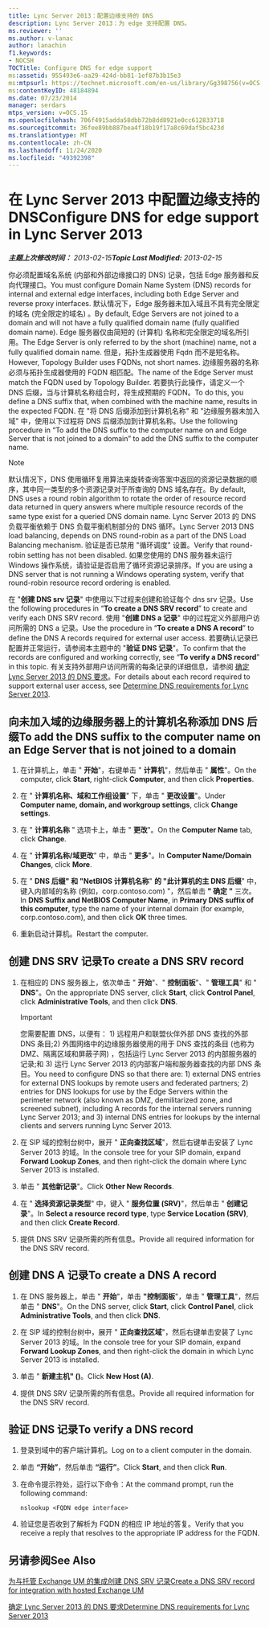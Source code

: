 ```yaml
---
title: Lync Server 2013：配置边缘支持的 DNS
description: Lync Server 2013：为 edge 支持配置 DNS。
ms.reviewer: ''
ms.author: v-lanac
author: lanachin
f1.keywords:
- NOCSH
TOCTitle: Configure DNS for edge support
ms:assetid: 955493e6-aa29-424d-bb81-1ef87b3b15e3
ms:mtpsurl: https://technet.microsoft.com/en-us/library/Gg398756(v=OCS.15)
ms:contentKeyID: 48184894
ms.date: 07/23/2014
manager: serdars
mtps_version: v=OCS.15
ms.openlocfilehash: 706f4915adda58dbb72b8dd8921e0cc612833718
ms.sourcegitcommit: 36fee89bb887bea4f18b19f17a8c69daf5bc423d
ms.translationtype: MT
ms.contentlocale: zh-CN
ms.lasthandoff: 11/24/2020
ms.locfileid: "49392398"
---
```

# <a name="configure-dns-for-edge-support-in-lync-server-2013"></a><span data-ttu-id="12b2c-103">在 Lync Server 2013 中配置边缘支持的 DNS</span><span class="sxs-lookup"><span data-stu-id="12b2c-103">Configure DNS for edge support in Lync Server 2013</span></span>

<div data-xmlns="http://www.w3.org/1999/xhtml">

<div class="topic" data-xmlns="http://www.w3.org/1999/xhtml" data-msxsl="urn:schemas-microsoft-com:xslt" data-cs="https://msdn.microsoft.com/">

<div data-asp="https://msdn2.microsoft.com/asp">



</div>

<div id="mainSection">

<div id="mainBody"><span data-ttu-id="12b2c-104">

<span> </span></span><span class="sxs-lookup"><span data-stu-id="12b2c-104">

<span> </span></span></span>

<span data-ttu-id="12b2c-105">_**主题上次修改时间：** 2013-02-15_</span><span class="sxs-lookup"><span data-stu-id="12b2c-105">_**Topic Last Modified:** 2013-02-15_</span></span>

<span data-ttu-id="12b2c-106">你必须配置域名系统 (内部和外部边缘接口的 DNS) 记录，包括 Edge 服务器和反向代理接口。</span><span class="sxs-lookup"><span data-stu-id="12b2c-106">You must configure Domain Name System (DNS) records for internal and external edge interfaces, including both Edge Server and reverse proxy interfaces.</span></span> <span data-ttu-id="12b2c-107">默认情况下，Edge 服务器未加入域且不具有完全限定的域名 (完全限定的域名) 。</span><span class="sxs-lookup"><span data-stu-id="12b2c-107">By default, Edge Servers are not joined to a domain and will not have a fully qualified domain name (fully qualified domain name).</span></span> <span data-ttu-id="12b2c-108">Edge 服务器仅由简短的 (计算机) 名称和完全限定的域名所引用。</span><span class="sxs-lookup"><span data-stu-id="12b2c-108">The Edge Server is only referred to by the short (machine) name, not a fully qualified domain name.</span></span> <span data-ttu-id="12b2c-109">但是，拓扑生成器使用 Fqdn 而不是短名称。</span><span class="sxs-lookup"><span data-stu-id="12b2c-109">However, Topology Builder uses FQDNs, not short names.</span></span> <span data-ttu-id="12b2c-110">边缘服务器的名称必须与拓扑生成器使用的 FQDN 相匹配。</span><span class="sxs-lookup"><span data-stu-id="12b2c-110">The name of the Edge Server must match the FQDN used by Topology Builder.</span></span> <span data-ttu-id="12b2c-111">若要执行此操作，请定义一个 DNS 后缀，当与计算机名称组合时，将生成预期的 FQDN。</span><span class="sxs-lookup"><span data-stu-id="12b2c-111">To do this, you define a DNS suffix that, when combined with the machine name, results in the expected FQDN.</span></span> <span data-ttu-id="12b2c-112">在 "将 DNS 后缀添加到计算机名称" 和 "边缘服务器未加入域" 中，使用以下过程将 DNS 后缀添加到计算机名称。</span><span class="sxs-lookup"><span data-stu-id="12b2c-112">Use the following procedure in “To add the DNS suffix to the computer name on and Edge Server that is not joined to a domain” to add the DNS suffix to the computer name.</span></span>

<div>


> [!NOTE]  
> <span data-ttu-id="12b2c-113">默认情况下，DNS 使用循环复用算法来旋转查询答案中返回的资源记录数据的顺序，其中同一类型的多个资源记录对于所查询的 DNS 域名存在。</span><span class="sxs-lookup"><span data-stu-id="12b2c-113">By default, DNS uses a round robin algorithm to rotate the order of resource record data returned in query answers where multiple resource records of the same type exist for a queried DNS domain name.</span></span> <span data-ttu-id="12b2c-114">Lync Server 2013 的 DNS 负载平衡依赖于 DNS 负载平衡机制部分的 DNS 循环。</span><span class="sxs-lookup"><span data-stu-id="12b2c-114">Lync Server 2013 DNS load balancing, depends on DNS round-robin as a part of the DNS Load Balancing mechanism.</span></span> <span data-ttu-id="12b2c-115">验证是否已禁用 "循环调度" 设置。</span><span class="sxs-lookup"><span data-stu-id="12b2c-115">Verify that round-robin setting has not been disabled.</span></span> <span data-ttu-id="12b2c-116">如果您使用的 DNS 服务器未运行 Windows 操作系统，请验证是否启用了循环资源记录排序。</span><span class="sxs-lookup"><span data-stu-id="12b2c-116">If you are using a DNS server that is not running a Windows operating system, verify that round-robin resource record ordering is enabled.</span></span>



</div>

<span data-ttu-id="12b2c-117">在 "**创建 DNS srv 记录**" 中使用以下过程来创建和验证每个 dns srv 记录。</span><span class="sxs-lookup"><span data-stu-id="12b2c-117">Use the following procedures in “**To create a DNS SRV record**” to create and verify each DNS SRV record.</span></span> <span data-ttu-id="12b2c-118">使用 "**创建 DNS a 记录**" 中的过程定义外部用户访问所需的 DNS a 记录。</span><span class="sxs-lookup"><span data-stu-id="12b2c-118">Use the procedure in “**To create a DNS A record**” to define the DNS A records required for external user access.</span></span> <span data-ttu-id="12b2c-119">若要确认记录已配置并正常运行，请参阅本主题中的 "**验证 DNS 记录**"。</span><span class="sxs-lookup"><span data-stu-id="12b2c-119">To confirm that the records are configured and working correctly, see “**To verify a DNS record**” in this topic.</span></span> <span data-ttu-id="12b2c-120">有关支持外部用户访问所需的每条记录的详细信息，请参阅 [确定 Lync Server 2013 的 DNS 要求](lync-server-2013-determine-dns-requirements.md)。</span><span class="sxs-lookup"><span data-stu-id="12b2c-120">For details about each record required to support external user access, see [Determine DNS requirements for Lync Server 2013](lync-server-2013-determine-dns-requirements.md).</span></span>

<div>

## <a name="to-add-the-dns-suffix-to-the-computer-name-on-an-edge-server-that-is-not-joined-to-a-domain"></a><span data-ttu-id="12b2c-121">向未加入域的边缘服务器上的计算机名称添加 DNS 后缀</span><span class="sxs-lookup"><span data-stu-id="12b2c-121">To add the DNS suffix to the computer name on an Edge Server that is not joined to a domain</span></span>

1.  <span data-ttu-id="12b2c-122">在计算机上，单击 " **开始**"，右键单击 " **计算机**"，然后单击 " **属性**"。</span><span class="sxs-lookup"><span data-stu-id="12b2c-122">On the computer, click **Start**, right-click **Computer**, and then click **Properties**.</span></span>

2.  <span data-ttu-id="12b2c-123">在 " **计算机名称、域和工作组设置**" 下，单击 " **更改设置**"。</span><span class="sxs-lookup"><span data-stu-id="12b2c-123">Under **Computer name, domain, and workgroup settings**, click **Change settings**.</span></span>

3.  <span data-ttu-id="12b2c-124">在 " **计算机名称** " 选项卡上，单击 " **更改**"。</span><span class="sxs-lookup"><span data-stu-id="12b2c-124">On the **Computer Name** tab, click **Change**.</span></span>

4.  <span data-ttu-id="12b2c-125">在 " **计算机名称/域更改**" 中，单击 " **更多**"。</span><span class="sxs-lookup"><span data-stu-id="12b2c-125">In **Computer Name/Domain Changes**, click **More**.</span></span>

5.  <span data-ttu-id="12b2c-126">在 " **DNS 后缀" 和 "NetBIOS 计算机名称**" **的 "此计算机的主 DNS 后缀**" 中，键入内部域的名称 (例如，corp.contoso.com) "，然后单击 **" 确定 "** 三次。</span><span class="sxs-lookup"><span data-stu-id="12b2c-126">In **DNS Suffix and NetBIOS Computer Name**, in **Primary DNS suffix of this computer**, type the name of your internal domain (for example, corp.contoso.com), and then click **OK** three times.</span></span>

6.  <span data-ttu-id="12b2c-127">重新启动计算机。</span><span class="sxs-lookup"><span data-stu-id="12b2c-127">Restart the computer.</span></span>

</div>

<div>

## <a name="to-create-a-dns-srv-record"></a><span data-ttu-id="12b2c-128">创建 DNS SRV 记录</span><span class="sxs-lookup"><span data-stu-id="12b2c-128">To create a DNS SRV record</span></span>

1.  <span data-ttu-id="12b2c-129">在相应的 DNS 服务器上，依次单击 " **开始**"、" **控制面板**"、" **管理工具**" 和 " **DNS**"。</span><span class="sxs-lookup"><span data-stu-id="12b2c-129">On the appropriate DNS server, click **Start**, click **Control Panel**, click **Administrative Tools**, and then click **DNS**.</span></span>
    
    <div>
    

    > [!IMPORTANT]  
    > <span data-ttu-id="12b2c-130">您需要配置 DNS，以便有： 1) 远程用户和联盟伙伴外部 DNS 查找的外部 DNS 条目;2) 外围网络中的边缘服务器使用的用于 DNS 查找的条目 (也称为 DMZ、隔离区域和屏蔽子网) ，包括运行 Lync Server 2013 的内部服务器的记录;和 3) 运行 Lync Server 2013 的内部客户端和服务器查找的内部 DNS 条目。</span><span class="sxs-lookup"><span data-stu-id="12b2c-130">You need to configure DNS so that there are: 1) external DNS entries for external DNS lookups by remote users and federated partners; 2) entries for DNS lookups for use by the Edge Servers within the perimeter network (also known as DMZ, demilitarized zone, and screened subnet), including A records for the internal servers running Lync Server 2013; and 3) internal DNS entries for lookups by the internal clients and servers running Lync Server 2013.</span></span>

    
    </div>

2.  <span data-ttu-id="12b2c-131">在 SIP 域的控制台树中，展开 " **正向查找区域**"，然后右键单击安装了 Lync Server 2013 的域。</span><span class="sxs-lookup"><span data-stu-id="12b2c-131">In the console tree for your SIP domain, expand **Forward Lookup Zones**, and then right-click the domain where Lync Server 2013 is installed.</span></span>

3.  <span data-ttu-id="12b2c-132">单击 " **其他新记录**"。</span><span class="sxs-lookup"><span data-stu-id="12b2c-132">Click **Other New Records**.</span></span>

4.  <span data-ttu-id="12b2c-133">在 " **选择资源记录类型**" 中，键入 " **服务位置 (SRV)**"，然后单击 " **创建记录**"。</span><span class="sxs-lookup"><span data-stu-id="12b2c-133">In **Select a resource record type**, type **Service Location (SRV)**, and then click **Create Record**.</span></span>

5.  <span data-ttu-id="12b2c-134">提供 DNS SRV 记录所需的所有信息。</span><span class="sxs-lookup"><span data-stu-id="12b2c-134">Provide all required information for the DNS SRV record.</span></span>

</div>

<div>

## <a name="to-create-a-dns-a-record"></a><span data-ttu-id="12b2c-135">创建 DNS A 记录</span><span class="sxs-lookup"><span data-stu-id="12b2c-135">To create a DNS A record</span></span>

1.  <span data-ttu-id="12b2c-136">在 DNS 服务器上，单击 " **开始**"，单击 **"控制面板**"，单击 " **管理工具**"，然后单击 " **DNS**"。</span><span class="sxs-lookup"><span data-stu-id="12b2c-136">On the DNS server, click **Start**, click **Control Panel**, click **Administrative Tools**, and then click **DNS**.</span></span>

2.  <span data-ttu-id="12b2c-137">在 SIP 域的控制台树中，展开 " **正向查找区域**"，然后右键单击安装了 Lync Server 2013 的域。</span><span class="sxs-lookup"><span data-stu-id="12b2c-137">In the console tree for your SIP domain, expand **Forward Lookup Zones**, and then right-click the domain in which Lync Server 2013 is installed.</span></span>

3.  <span data-ttu-id="12b2c-138">单击 " **新建主机" ()**。</span><span class="sxs-lookup"><span data-stu-id="12b2c-138">Click **New Host (A)**.</span></span>

4.  <span data-ttu-id="12b2c-139">提供 DNS SRV 记录所需的所有信息。</span><span class="sxs-lookup"><span data-stu-id="12b2c-139">Provide all required information for the DNS SRV record.</span></span>

</div>

<div>

## <a name="to-verify-a-dns-record"></a><span data-ttu-id="12b2c-140">验证 DNS 记录</span><span class="sxs-lookup"><span data-stu-id="12b2c-140">To verify a DNS record</span></span>

1.  <span data-ttu-id="12b2c-141">登录到域中的客户端计算机。</span><span class="sxs-lookup"><span data-stu-id="12b2c-141">Log on to a client computer in the domain.</span></span>

2.  <span data-ttu-id="12b2c-142">单击 **“开始”**，然后单击 **“运行”**。</span><span class="sxs-lookup"><span data-stu-id="12b2c-142">Click **Start**, and then click **Run**.</span></span>

3.  <span data-ttu-id="12b2c-143">在命令提示符处，运行以下命令：</span><span class="sxs-lookup"><span data-stu-id="12b2c-143">At the command prompt, run the following command:</span></span>
    
        nslookup <FQDN edge interface>

4.  <span data-ttu-id="12b2c-144">验证您是否收到了解析为 FQDN 的相应 IP 地址的答复。</span><span class="sxs-lookup"><span data-stu-id="12b2c-144">Verify that you receive a reply that resolves to the appropriate IP address for the FQDN.</span></span>

</div>

<div>

## <a name="see-also"></a><span data-ttu-id="12b2c-145">另请参阅</span><span class="sxs-lookup"><span data-stu-id="12b2c-145">See Also</span></span>


[<span data-ttu-id="12b2c-146">为与托管 Exchange UM 的集成创建 DNS SRV 记录</span><span class="sxs-lookup"><span data-stu-id="12b2c-146">Create a DNS SRV record for integration with hosted Exchange UM</span></span>](lync-server-2013-create-a-dns-srv-record-for-integration-with-hosted-exchange-um.md)  


[<span data-ttu-id="12b2c-147">确定 Lync Server 2013 的 DNS 要求</span><span class="sxs-lookup"><span data-stu-id="12b2c-147">Determine DNS requirements for Lync Server 2013</span></span>](lync-server-2013-determine-dns-requirements.md)  
  

<span data-ttu-id="12b2c-148"></div>

</div>

<span> </span>

</div>

</div>

</span><span class="sxs-lookup"><span data-stu-id="12b2c-148"></div>

</div>

<span> </span>

</div>

</div>

</span></span></div>

